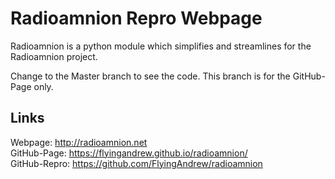 # Radioamnion Repro Webpage

Radioamnion is a python module which simplifies and streamlines for the Radioamnion project.

Change to the Master branch to see the code. This branch is for the GitHub-Page only.

## Links
Webpage: http://radioamnion.net <br>
GitHub-Page: https://flyingandrew.github.io/radioamnion/ <br>
GitHub-Repro: https://github.com/FlyingAndrew/radioamnion <br>

